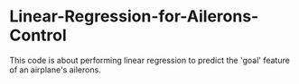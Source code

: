 # Linear-Regression-for-Ailerons-Control

This code is about performing linear regression to predict the 'goal' feature of an airplane's ailerons.
